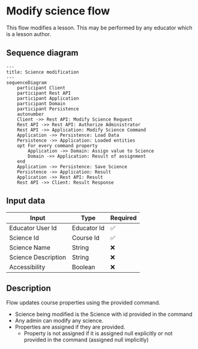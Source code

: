 # Modify science flow

This flow modifies a lesson. This may be performed by any educator which is a lesson author.

## Sequence diagram

```mermaid
---
title: Science modification
---
sequenceDiagram
    participant Client
    participant Rest API
    participant Application
    participant Domain
    participant Persistence
    autonumber
    Client ->> Rest API: Modify Science Request
    Rest API ->> Rest API: Authorize Administrator
    Rest API ->> Application: Modify Science Command
    Application ->> Persistence: Load Data
    Persistence ->> Application: Loaded entities
    opt For every command property
        Application ->> Domain: Assign value to Science
        Domain ->> Application: Result of assignment
    end
    Application ->> Persistence: Save Science
    Persistence ->> Application: Result
    Application ->> Rest API: Result
    Rest API ->> Client: Result Response
```

## Input data

| Input               | Type        | Required |
|---------------------|-------------|----------|
| Educator User Id    | Educator Id | ✅        |
| Science Id          | Course Id   | ✅        |
| Science Name        | String      | ❌        |
| Science Description | String      | ❌        |
| Accessibility       | Boolean     | ❌        |

## Description

Flow updates course properties using the provided command.

- Science being modified is the Science with id provided in the command
- Any admin can modify any science.
- Properties are assigned if they are provided.
    - Property is not assigned if it is assigned null explicitly or not provided in the command (assigned null
      implicitly)